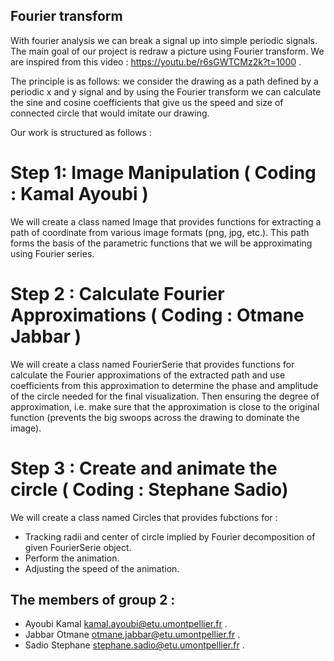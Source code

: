 ## Fourier transform 

With fourier analysis we can break a signal up into simple periodic signals. The main goal of our project is redraw a picture using Fourier transform. We are inspired from this video : https://youtu.be/r6sGWTCMz2k?t=1000 .

The principle is as follows: we consider the drawing as a path defined by a periodic x and y signal and by using the Fourier transform we can calculate the sine and cosine  coefficients that give us the speed and size of connected circle that would imitate our drawing.

Our work is structured as follows : 

# Step 1: Image Manipulation ( Coding : Kamal Ayoubi )

We will create a class named Image that provides functions for extracting a path of coordinate from various image formats (png, jpg, etc.). This path forms the basis of the parametric functions that we will be approximating using Fourier series.

# Step 2 : Calculate Fourier Approximations ( Coding :  Otmane  Jabbar )

We will create a class named FourierSerie that provides functions for calculate the Fourier approximations of the extracted path and use coefficients from this approximation to determine the phase and amplitude of the circle needed for the final visualization. Then ensuring the degree of approximation, i.e.  make sure that the approximation is close to the original function (prevents the big swoops across the drawing to dominate the image).


# Step 3 : Create and animate the circle ( Coding : Stephane  Sadio)

We will create a class named Circles that provides fubctions for : 

   - Tracking radii and center of circle implied by  Fourier decomposition of given FourierSerie object.
   - Perform the  animation.
   - Adjusting the speed of the animation. 

##   The members of group 2  : 

   - Ayoubi	Kamal	kamal.ayoubi@etu.umontpellier.fr .
   - Jabbar	Otmane	otmane.jabbar@etu.umontpellier.fr .
   - Sadio	Stephane  stephane.sadio@etu.umontpellier.fr .
